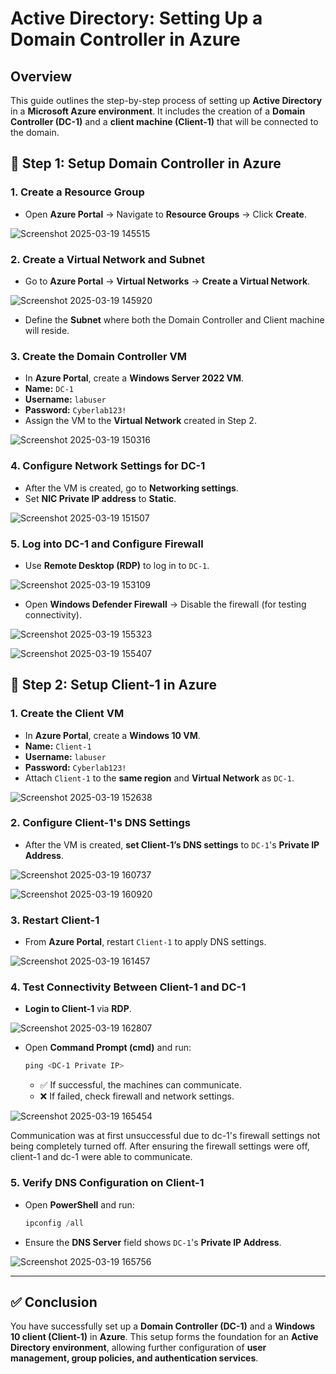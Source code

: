 # Active Directory: Setting Up a Domain Controller in Azure

## Overview
This guide outlines the step-by-step process of setting up **Active Directory** in a **Microsoft Azure environment**. It includes the creation of a **Domain Controller (DC-1)** and a **client machine (Client-1)** that will be connected to the domain.

## 🔹 Step 1: Setup Domain Controller in Azure

### **1. Create a Resource Group**

- Open **Azure Portal** → Navigate to **Resource Groups** → Click **Create**.

![Screenshot 2025-03-19 145515](https://github.com/user-attachments/assets/a807c683-c330-49be-98c7-4be1bbf783a6)


### **2. Create a Virtual Network and Subnet**

- Go to **Azure Portal** → **Virtual Networks** → **Create a Virtual Network**.

![Screenshot 2025-03-19 145920](https://github.com/user-attachments/assets/72747e47-8e31-46fb-9c39-5ebb2f24a55b)


- Define the **Subnet** where both the Domain Controller and Client machine will reside.



### **3. Create the Domain Controller VM**
- In **Azure Portal**, create a **Windows Server 2022 VM**.
- **Name:** `DC-1`
- **Username:** `labuser`
- **Password:** `Cyberlab123!`
- Assign the VM to the **Virtual Network** created in Step 2.

![Screenshot 2025-03-19 150316](https://github.com/user-attachments/assets/51827e7b-edac-4f4d-b167-9b72cd6e5270)


### **4. Configure Network Settings for DC-1**
- After the VM is created, go to **Networking settings**.
- Set **NIC Private IP address** to **Static**.

![Screenshot 2025-03-19 151507](https://github.com/user-attachments/assets/9d684350-4e8c-4ab4-8ed8-6144998f5669)


### **5. Log into DC-1 and Configure Firewall**
- Use **Remote Desktop (RDP)** to log in to `DC-1`.

![Screenshot 2025-03-19 153109](https://github.com/user-attachments/assets/5ee62e69-fe7b-4370-9b8a-5cb92cfe438c)

- Open **Windows Defender Firewall** → Disable the firewall (for testing connectivity).

![Screenshot 2025-03-19 155323](https://github.com/user-attachments/assets/f9fb3c88-cdbb-4ca3-afdb-1a17d13d3475)

![Screenshot 2025-03-19 155407](https://github.com/user-attachments/assets/c3ca0b04-19a6-4b36-8cc2-0256fef45333)


## 🔹 Step 2: Setup Client-1 in Azure

### **1. Create the Client VM**
- In **Azure Portal**, create a **Windows 10 VM**.
- **Name:** `Client-1`
- **Username:** `labuser`
- **Password:** `Cyberlab123!`
- Attach `Client-1` to the **same region** and **Virtual Network** as `DC-1`.

![Screenshot 2025-03-19 152638](https://github.com/user-attachments/assets/ead805e6-d7b8-4e82-b4b2-abfda18f0b2a)


### **2. Configure Client-1's DNS Settings**
- After the VM is created, **set Client-1’s DNS settings** to `DC-1`'s **Private IP Address**.

![Screenshot 2025-03-19 160737](https://github.com/user-attachments/assets/0e65f073-4da1-4ea8-95a0-e1c241e6646b)

![Screenshot 2025-03-19 160920](https://github.com/user-attachments/assets/144fb599-5ad1-4d06-a8d5-ea1afa8014c1)


### **3. Restart Client-1**
- From **Azure Portal**, restart `Client-1` to apply DNS settings.

![Screenshot 2025-03-19 161457](https://github.com/user-attachments/assets/2ae778d0-bbff-442d-a4f5-c164b2f88c65)


### **4. Test Connectivity Between Client-1 and DC-1**
- **Login to Client-1** via **RDP**.

![Screenshot 2025-03-19 162807](https://github.com/user-attachments/assets/94ac5363-fe45-4733-850e-090dfcce483a)

- Open **Command Prompt (cmd)** and run:
  ```powershell
  ping <DC-1 Private IP>
  ```
  - ✅ If successful, the machines can communicate.
  - ❌ If failed, check firewall and network settings.

![Screenshot 2025-03-19 165454](https://github.com/user-attachments/assets/e910316b-ec0e-49ae-8750-f3c2469b8244)

Communication was at first unsuccessful due to dc-1's firewall settings not being completely turned off. 
After ensuring the firewall settings were off, client-1 and dc-1 were able to communicate.

### **5. Verify DNS Configuration on Client-1**
- Open **PowerShell** and run:
  ```powershell
  ipconfig /all
  ```
- Ensure the **DNS Server** field shows `DC-1`'s **Private IP Address**.

![Screenshot 2025-03-19 165756](https://github.com/user-attachments/assets/9a947e37-6391-4edb-99ab-d501c4d15a3d)


---

## ✅ Conclusion
You have successfully set up a **Domain Controller (DC-1)** and a **Windows 10 client (Client-1)** in **Azure**. This setup forms the foundation for an **Active Directory environment**, allowing further configuration of **user management, group policies, and authentication services**.
